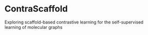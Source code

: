 # ContraScaffold
Exploring scaffold-based contrastive learning for the self-supervised learning of molecular graphs
